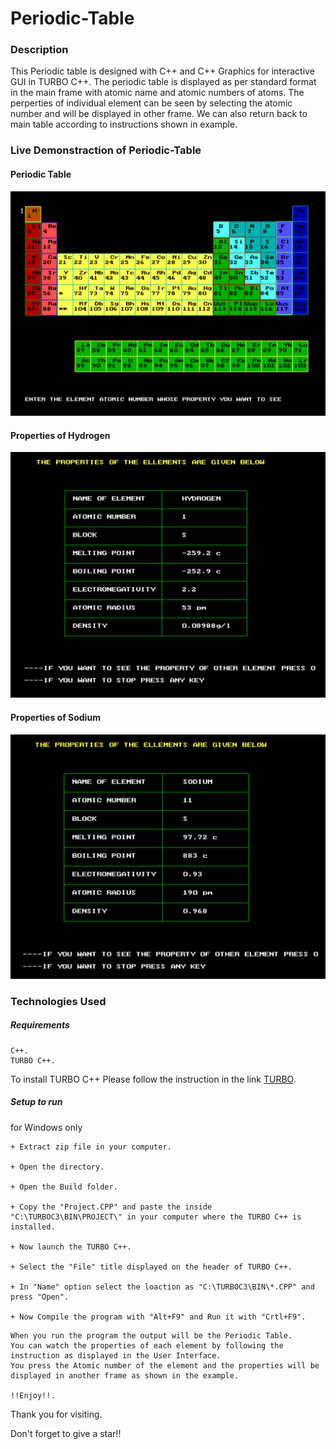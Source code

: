 # Periodic-Table

### Description
This Periodic table is designed with C++ and C++ Graphics for interactive GUI in TURBO C++. The periodic table is displayed as per standard format in the main frame with atomic name and atomic numbers of atoms. The perperties of individual element can be seen by selecting the atomic number and will be displayed in other frame. We can also return back to main table according to instructions shown in example.

### Live Demonstraction of Periodic-Table

#### Periodic Table
<p align="center">
  <img src="https://github.com/RANJEET16520/Periodic-Table/blob/main/Images/Table.png"/>
</p>

#### Properties of Hydrogen
<p align="center">
  <img src="https://github.com/RANJEET16520/Periodic-Table/blob/main/Images/Hydrogen.png"/>
</p>

#### Properties of Sodium
<p align="center">
  <img src="https://github.com/RANJEET16520/Periodic-Table/blob/main/Images/Sodium.png"/>
</p>

### Technologies Used

##### Requirements
```
C++.
TURBO C++.
```
To install TURBO C++ Please follow the instruction in the link [TURBO](https://developerinsider.co/download-turbo-c-for-windows-7-8-8-1-and-windows-10-32-64-bit-full-screen/).


##### Setup to run

for Windows only
```
+ Extract zip file in your computer.

+ Open the directory.

+ Open the Build folder.

+ Copy the "Project.CPP" and paste the inside "C:\TURBOC3\BIN\PROJECT\" in your computer where the TURBO C++ is installed.

+ Now launch the TURBO C++.

+ Select the "File" title displayed on the header of TURBO C++.

+ In "Name" option select the loaction as "C:\TURBOC3\BIN\*.CPP" and press "Open".

+ Now Compile the program with "Alt+F9" and Run it with "Crtl+F9".
```
```
When you run the program the output will be the Periodic Table. 
You can watch the properties of each element by following the instruction as displayed in the User Interface.
You press the Atomic number of the element and the properties will be displayed in another frame as shown in the example. 

!!Enjoy!!.
```

Thank you for visiting.

Don't forget to give a star!!

